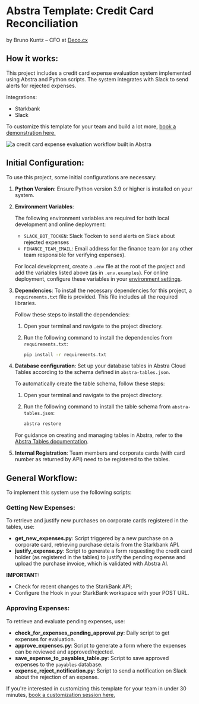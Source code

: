 # Abstra Template: Credit Card Reconciliation
by Bruno Kuntz – CFO at [Deco.cx](https://deco.cx/)

## How it works:
This project includes a credit card expense evaluation system implemented using Abstra and Python scripts. The system integrates with Slack to send alerts for rejected expenses.

Integrations:
  - Starkbank
  - Slack
    
To customize this template for your team and build a lot more, [book a demonstration here.](https://meet.abstra.app/demo?url=template-credit-card-reconciliation)

![a credit card expense evaluation workflow built in Abstra](https://github.com/user-attachments/assets/0ef8c03a-be08-4564-b9ee-9aef9a0d98dd)

## Initial Configuration:
To use this project, some initial configurations are necessary:

1. **Python Version**: Ensure Python version 3.9 or higher is installed on your system.
2. **Environment Variables**:

    The following environment variables are required for both local development and online deployment:
  
    - `SLACK_BOT_TOCKEN`: Slack Tocken to send alerts on Slack about rejected expenses
    - `FINANCE_TEAM_EMAIL`: Email address for the finance team (or any other team responsible for verifying expenses).
  
    For local development, create a `.env` file at the root of the project and add the variables listed above (as in `.env.examples`). For online deployment, configure these variables in your [environment settings](https://docs.abstra.io/cloud/envvars).

3. **Dependencies**: To install the necessary dependencies for this project, a `requirements.txt` file is provided. This file includes all the required libraries.

   Follow these steps to install the dependencies:

   1. Open your terminal and navigate to the project directory.
   2. Run the following command to install the dependencies from `requirements.txt`:
  
      ```sh
      pip install -r requirements.txt
      ```
4. **Database configuration**: Set up your database tables in Abstra Cloud Tables according to the schema defined in `abstra-tables.json`.

    To automatically create the table schema, follow these steps:
  
    1. Open your terminal and navigate to the project directory.
  
    3. Run the following command to install the table schema from `abstra-tables.json`:
       ```sh
       abstra restore
       ```
   For guidance on creating and managing tables in Abstra, refer to the [Abstra Tables documentation](https://docs.abstra.io/cloud/tables).
5. **Internal Registration**: Team members and corporate cards (with card number as returned by API) need to be registered to the tables.
   
## General Workflow:
To implement this system use the following scripts:

### Getting New Expenses:
To retrieve and justify new purchases on corporate cards registered in the tables, use:
  - **get_new_expenses.py**: Script triggered by a new purchase on a corporate card, retrieving purchase details from the Starkbank API.
  - **justify_expense.py**: Script to generate a form requesting the credit card holder (as registered in the tables) to justify the pending expense and upload the purchase invoice, which is validated with Abstra AI.

**IMPORTANT:**
  - Check for recent changes to the StarkBank API;
  - Configure the Hook in your StarkBank workspace with your POST URL.

### Approving Expenses:
To retrieve and evaluate pending expenses, use:
  - **check_for_expenses_pending_approval.py**: Daily script to get expenses for evaluation.
  - **approve_expenses.py**: Script to generate a form where the expenses can be reviewed and approved/rejected.
  - **save_expense_to_payables_table.py**: Script to save approved expenses to the `payables` database.
  - **expense_reject_notification.py**: Script to send a notification on Slack about the rejection of an expense. 

If you're interested in customizing this template for your team in under 30 minutes, [book a customization session here.](https://meet.abstra.app/demo?url=template-credit-card-reconciliation)
